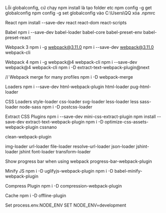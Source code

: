 Lỗi globalconfig, cứ chạy npm install là tạo folder etc
npm config -g get globalconfig
npm config -g set globalconfig 
vào C:\Users\QQ xóa .npmrc

React
npm install --save-dev react react-dom react-scripts

Babel
npm i --save-dev babel-loader babel-core babel-preset-env babel-preset-react

Webpack 3
npm i -g webpack@3.11.0
npm i --save-dev webpack@3.11.0 webpack-cli

Webpack 4
npm i -g webpack@4 webpack-cli
npm i --save-dev webpack@4 webpack-cli
npm i -D extract-text-webpack-plugin@next

// Webpack merge for many profiles
npm i -D webpack-merge

Loaders
npm i --save-dev html-webpack-plugin html-loader pug-html-loader

CSS Loaders
style-loader css-loader svg-loader 
less-loader less
sass-loader node-sass
npm i -D postcss-loader

Extract CSS Plugins
npm i --save-dev mini-css-extract-plugin
npm install --save-dev extract-text-webpack-plugin
npm i -D optimize-css-assets-webpack-plugin cssnano

clean-webpack-plugin

img-loader url-loader file-loader resolve-url-loader
json-loader jshint-loader jshint  font-loader transform-loader  

Show progress bar when using webpack
progress-bar-webpack-plugin

Minify JS
npm i -D uglifyjs-webpack-plugin
npm i -D babel-minify-webpack-plugin

Compress Plugin
npm i -D compression-webpack-plugin

Cache
npm i -D offline-plugin 


Set process.env.NODE_ENV
SET NODE_ENV=development